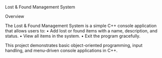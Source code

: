Lost & Found Management System

Overview

The Lost & Found Management System is a simple C++ console application that allows users to:
	•	Add lost or found items with a name, description, and status.
	•	View all items in the system.
	•	Exit the program gracefully.

This project demonstrates basic object-oriented programming, input handling, and menu-driven console applications in C++.
